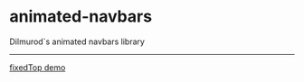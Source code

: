 # animated-navbars
Dilmurod`s animated navbars library
***
[fixedTop demo](https://codepen.io/Dilmurod99/pen/vqgBWB)

